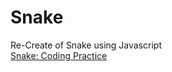 Snake
=====

Re-Create of Snake using Javascript<br>
<a href="https://090d8aa9675a7c48d7fb40ff5dab9b81aa5128e6.googledrive.com/host/0B9I1g4MzX4kcRktUa3NIOVdMbDA/" target="_blank">Snake: Coding Practice</a>


